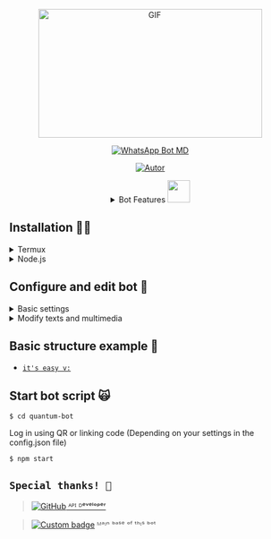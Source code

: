 <div align="center">
<p><img src="https://acegif.com/wp-content/gif/outerspace-51.gif" alt="GIF" width="400" height="230"></p><p><a href="https://tinyurl.com/Script-NK-BOT"><img title="WhatsApp-Bot-MD" src="https://img.shields.io/badge/-WHATSAPP--BOT--MD-green?colorA=%23ff0000&colorB=%23017e40&style=for-the-badge" alt="WhatsApp Bot MD"></a></p><p><a href="https://tinyurl.com/Neo-Kosmo"><img title="Autor" src="https://img.shields.io/badge/Autor-@NeKosmic-orange?style=for-the-badge&logo=github" alt="Autor"></a></p>

<details>
  <summary>Bot Features <img src="https://cbsnews1.cbsistatic.com/hub/i/2017/10/17/b34c14c8-750e-4afa-838d-ba9da0a3b042/171016-nasa-gravitational-waves-article.gif" width="40px"></summary>
  
| functions and commands | Y/N-Maybe |
| :--------------------: | :---: |
| Create Stickers | ✅ |
| Automatic Welcome | ✅ |
| Multi Language | ✅ |
| Jadibot | ✅ |
| Anti Links/Urls | ✅ |
| Anti Weird | ✅ |
| Anti Foreigners | ✅ |
| Anti Calls | ✅ |
| Anti Private | ✅ |
| Anti Spam(Command flood) | ✅ |
| Music/video download | ✅ |
| Public/Private Mode | ✅ |
| Editing Tools | ✅ |
| Games | ✅ |
| AI/Chat Bot | ✅ |
| Random Commands | ✅ |
| More features to come | ♻️ |
</details>
</div>

## Installation  🧑‍💻
  <details><summary>Termux</summary>
    
  [_>] *Copy and paste line by line into termux for installation. it can also be used on systems based on Debian and Ubuntu.*
    
```
~$ apt update && apt upgrade -y

~$ apt install nodejs git libwebp ffmpeg imagemagick yarn -y

~$ git clone https://github.com/NeoKode/quantum-bot

~$ cd quantum-bot

~$ yarn

~$ npm i
```
</details>

<details><summary>Node.js</summary>
  
  [_>] *This bot is developed in JavaScript and is compatible with any Node.js service for its execution.*

- Android/iPhone
- PC/RDP/VPS
- Host/Virtual machines 

</details>

## Configure and edit bot 🔧
  <details><summary>Basic settings</summary>
    
  [File package.json](https://github.com/NeoKode/quantum-bot/blob/main/package.json)
    
```javascript
Note: avoid using special characters when editing the package.json, example: !, @, #, $, %, ^, &, *, etc.
{
"name": "Quantum_Bot", //If you want you can change the name of the project :D

...

"author": {
"name": "Matt_Mdz" //Here enter your name or nickname!
},

...

}
```
  
  [File config.json](https://github.com/NeoKode/quantum-bot/blob/main/config.json)
    
```javascript
{
"Prefijo": ".", //You can change the value with symbols, letters or special characters.
	
"MultiIdioma": [ //Multi language setting
true, //You can change to false if you want to define your language or leave it as is
"" //If you put false in the first element, here you can indicate your language, such as: "es", "en", "id", "pt"
],
	
"Propietario": [ //Owner information and adjustment 
[
"51991378809", //Primary owner number 
"Matt_Mdz", //Name or nickname
true //You can use all functions
],
[
"51999999999", 
"you", 
false
]
],
	
"OptConn": [ //Connection option 
"Whatsapp", //Main bot on WhatsApp
"+ " //Full bot number including prefix (If you do not enter the number when starting the bot, it generates a QR code, otherwise the 8-digit linking code)
],
	
"LocPref": "51", //Prefix of your current country (optional)
	
"NombreDelBot": "QUANTUM-BOT", //Name of your bot
	
"MinimoDeUsuarios": 3, //If you join your bot to a group and it does not meet this number of members, the bot will not respond at all
	
"Limits": { //Adjustment of user limits 
"gms": 10, //For game commands 
"dls": 20, //For download commands
"rdm": 30 //For random commands 
},
	
"Blacklist": ["20","90", ""], //Here you can add telephone prefixes or complete specific numbers that you think are bad 
	
"WlcLink": "", //You can put any link, You can see this in the automatic welcome messages 
	
"FakeServer": false, //This was used in repl.co and uptime-robot (I currently don't know of any similar method)
	
"recursion": false //Activate works recursively to the main executor. 
}
```
</details>

<details><summary>Modify texts and multimedia</summary>
  
  * [Text files](https://github.com/NeoKode/quantum-bot/tree/main/lib/idiomas)
Here you can modify most texts by language, available languages: (Español, English, Bahasa Indonesia, Português)

  * [Media files](https://github.com/NeoKode/quantum-bot/tree/main/multimedia)
Here you can modify some images.
</details>

## Basic structure example 💅
* [`it's easy v:`](https://github.com/NeoKode/quantum-bot/blob/main/lib/waCmd/%40NeKosmic)

## Start bot script 🙀
```
$ cd quantum-bot
```
Log in using QR or linking code (Depending on your settings in the config.json file)

```
$ npm start 
```

## ```Special thanks! 🗿```

> <a href="https://github.com/adiwajshing/"><img alt="GitHub" src="https://img.shields.io/badge/adiwajshing/Baileys%20-%23121011.svg?&style=for-the-badge&logo=github&logoColor=white"> ᴬᴾᴵ ᴰᵉᵛᵉˡᵒᵖᵉʳ 

> [![Custom badge](https://img.shields.io/badge/MhankBarBar-Termux|Wabot-000000?style=for-the-badge)](https://github.com/MhankBarBar/termux-wabot)
 ᴹᵃᶦⁿ ᵇᵃˢᵉ ᵒᶠ ᵗʰᶦˢ ᵇᵒᵗ
